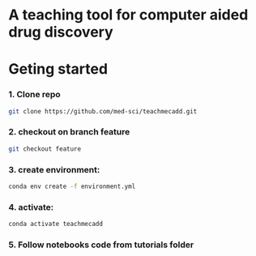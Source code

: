 # A teaching tool for computer aided drug discovery

# Geting started

### 1. Clone repo 

```sh
git clone https://github.com/med-sci/teachmecadd.git
```
### 2. checkout on branch feature

```sh
git checkout feature 
```
### 3. create environment:

```sh
conda env create -f environment.yml
```
### 4. activate:

```sh
conda activate teachmecadd
```
### 5. Follow notebooks code from tutorials folder
